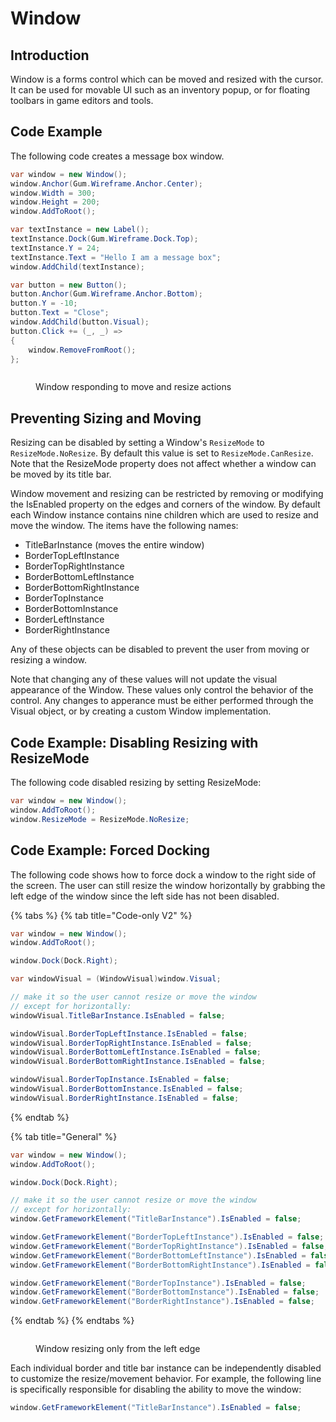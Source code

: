 # Window

## Introduction

Window is a forms control which can be moved and resized with the cursor. It can be used for movable UI such as an inventory popup, or for floating toolbars in game editors and tools.

## Code Example

The following code creates a message box window.

```csharp
var window = new Window();
window.Anchor(Gum.Wireframe.Anchor.Center);
window.Width = 300;
window.Height = 200;
window.AddToRoot();

var textInstance = new Label();
textInstance.Dock(Gum.Wireframe.Dock.Top);
textInstance.Y = 24;
textInstance.Text = "Hello I am a message box";
window.AddChild(textInstance);

var button = new Button();
button.Anchor(Gum.Wireframe.Anchor.Bottom);
button.Y = -10;
button.Text = "Close";
window.AddChild(button.Visual);
button.Click += (_, _) =>
{
    window.RemoveFromRoot();
};

```

<figure><img src="../../../../.gitbook/assets/14_06 14 56.gif" alt=""><figcaption><p>Window responding to move and resize actions</p></figcaption></figure>

## Preventing Sizing and Moving

Resizing can be disabled by setting a Window's `ResizeMode` to `ResizeMode.NoResize`. By default this value is set to `ResizeMode.CanResize`. Note that the ResizeMode property does not affect whether a window can be moved by its title bar.

Window movement and resizing can be restricted by removing or modifying the IsEnabled property on the edges and corners of the window. By default each Window instance contains nine children which are used to resize and move the window. The items have the following names:

* TitleBarInstance (moves the entire window)
* BorderTopLeftInstance
* BorderTopRightInstance
* BorderBottomLeftInstance
* BorderBottomRightInstance
* BorderTopInstance
* BorderBottomInstance
* BorderLeftInstance
* BorderRightInstance

Any of these objects can be disabled to prevent the user from moving or resizing a window.

Note that changing any of these values will not update the visual appearance of the Window. These values only control the behavior of the control. Any changes to apperance must be either performed through the Visual object, or by creating a custom Window implementation.

## Code Example: Disabling Resizing with ResizeMode

The following code disabled resizing by setting ResizeMode:

```csharp
var window = new Window();
window.AddToRoot();
window.ResizeMode = ResizeMode.NoResize;
```

## Code Example: Forced Docking

The following code shows how to force dock a window to the right side of the screen. The user can still resize the window horizontally by grabbing the left edge of the window since the left side has not been disabled.

{% tabs %}
{% tab title="Code-only V2" %}
```csharp
var window = new Window();
window.AddToRoot();

window.Dock(Dock.Right);

var windowVisual = (WindowVisual)window.Visual;

// make it so the user cannot resize or move the window
// except for horizontally:
windowVisual.TitleBarInstance.IsEnabled = false;

windowVisual.BorderTopLeftInstance.IsEnabled = false;
windowVisual.BorderTopRightInstance.IsEnabled = false;
windowVisual.BorderBottomLeftInstance.IsEnabled = false;
windowVisual.BorderBottomRightInstance.IsEnabled = false;

windowVisual.BorderTopInstance.IsEnabled = false;
windowVisual.BorderBottomInstance.IsEnabled = false;
windowVisual.BorderRightInstance.IsEnabled = false;
```
{% endtab %}

{% tab title="General" %}
```csharp
var window = new Window();
window.AddToRoot();

window.Dock(Dock.Right);

// make it so the user cannot resize or move the window
// except for horizontally:
window.GetFrameworkElement("TitleBarInstance").IsEnabled = false;

window.GetFrameworkElement("BorderTopLeftInstance").IsEnabled = false;
window.GetFrameworkElement("BorderTopRightInstance").IsEnabled = false;
window.GetFrameworkElement("BorderBottomLeftInstance").IsEnabled = false;
window.GetFrameworkElement("BorderBottomRightInstance").IsEnabled = false;

window.GetFrameworkElement("BorderTopInstance").IsEnabled = false;
window.GetFrameworkElement("BorderBottomInstance").IsEnabled = false;
window.GetFrameworkElement("BorderRightInstance").IsEnabled = false;
```
{% endtab %}
{% endtabs %}

<figure><img src="../../../../.gitbook/assets/14_06 16 42.gif" alt=""><figcaption><p>Window resizing only from the left edge</p></figcaption></figure>

Each individual border and title bar instance can be independently disabled to customize the resize/movement behavior. For example, the following line is specifically responsible for disabling the ability to move the window:

```csharp
window.GetFrameworkElement("TitleBarInstance").IsEnabled = false;
```

